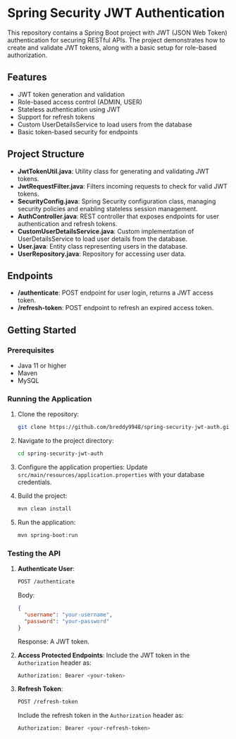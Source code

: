 # Spring Security JWT Authentication

This repository contains a Spring Boot project with JWT (JSON Web Token) authentication for securing RESTful APIs. The project demonstrates how to create and validate JWT tokens, along with a basic setup for role-based authorization.

## Features
- JWT token generation and validation
- Role-based access control (ADMIN, USER)
- Stateless authentication using JWT
- Support for refresh tokens
- Custom UserDetailsService to load users from the database
- Basic token-based security for endpoints

## Project Structure

- **JwtTokenUtil.java**: Utility class for generating and validating JWT tokens.
- **JwtRequestFilter.java**: Filters incoming requests to check for valid JWT tokens.
- **SecurityConfig.java**: Spring Security configuration class, managing security policies and enabling stateless session management.
- **AuthController.java**: REST controller that exposes endpoints for user authentication and refresh tokens.
- **CustomUserDetailsService.java**: Custom implementation of UserDetailsService to load user details from the database.
- **User.java**: Entity class representing users in the database.
- **UserRepository.java**: Repository for accessing user data.

## Endpoints

- **/authenticate**: POST endpoint for user login, returns a JWT access token.
- **/refresh-token**: POST endpoint to refresh an expired access token.

## Getting Started

### Prerequisites
- Java 11 or higher
- Maven 
- MySQL 

### Running the Application

1. Clone the repository:
    ```bash
    git clone https://github.com/breddy9948/spring-security-jwt-auth.git
    ```

2. Navigate to the project directory:
    ```bash
    cd spring-security-jwt-auth
    ```

3. Configure the application properties:
   Update `src/main/resources/application.properties` with your database credentials.

4. Build the project:
    ```bash
    mvn clean install
    ```

5. Run the application:
    ```bash
    mvn spring-boot:run
    ```

### Testing the API

1. **Authenticate User**:
    ```bash
    POST /authenticate
    ```

    Body:
    ```json
    {
      "username": "your-username",
      "password": "your-password"
    }
    ```

    Response: A JWT token.

2. **Access Protected Endpoints**:
    Include the JWT token in the `Authorization` header as:
    ```bash
    Authorization: Bearer <your-token>
    ```

3. **Refresh Token**:
    ```bash
    POST /refresh-token
    ```

    Include the refresh token in the `Authorization` header as:
    ```bash
    Authorization: Bearer <your-refresh-token>
    ```


